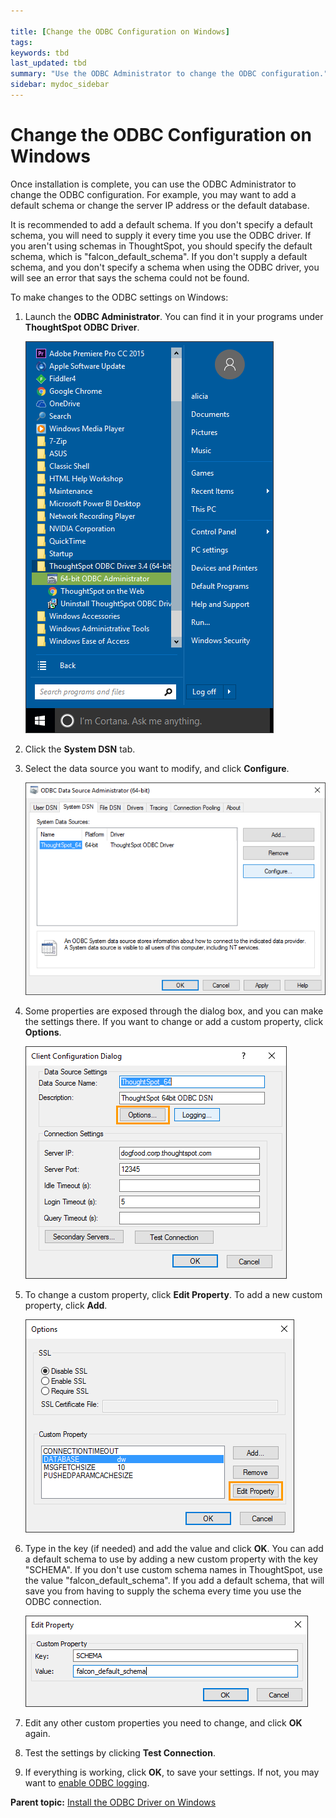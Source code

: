 ```yaml
---

title: [Change the ODBC Configuration on Windows]
tags: 
keywords: tbd
last_updated: tbd
summary: "Use the ODBC Administrator to change the ODBC configuration."
sidebar: mydoc_sidebar
---
```

# Change the ODBC Configuration on Windows

Once installation is complete, you can use the ODBC Administrator to change the ODBC configuration. For example, you may want to add a default schema or change the server IP address or the default database.

It is recommended to add a default schema. If you don't specify a default schema, you will need to supply it every time you use the ODBC driver. If you aren't using schemas in ThoughtSpot, you should specify the default schema, which is "falcon_default_schema". If you don't supply a default schema, and you don't specify a schema when using the ODBC driver, you will see an error that says the schema could not be found.

To make changes to the ODBC settings on Windows:

1.  Launch the **ODBC Administrator**. You can find it in your programs under **ThoughtSpot ODBC Driver**.

     ![](../../shared/conrefs/../../images/odbc_install_8.png "Launch the ODBC Administrator")

2.   Click the **System DSN** tab.
3.   Select the data source you want to modify, and click **Configure**.

     ![](../../images/odbc_logs_1.png "System DSN")

4.   Some properties are exposed through the dialog box, and you can make the settings there. If you want to change or add a custom property, click **Options**.

     ![](../../images/odbc_data_source_options.png "ODBC data source options")

5.   To change a custom property, click **Edit Property**. To add a new custom property, click **Add**.

     ![](../../images/ODBC_options.png "Edit a custom property")

6.   Type in the key (if needed) and add the value and click **OK**. You can add a default schema to use by adding a new custom property with the key "SCHEMA". If you don't use custom schema names in ThoughtSpot, use the value "falcon_default_schema". If you add a default schema, that will save you from having to supply the schema every time you use the ODBC connection.

     ![](../../images/ODBC_add_schema.png "Edit a custom property")

7.   Edit any other custom properties you need to change, and click **OK** again.
8.   Test the settings by clicking **Test Connection**.
9.   If everything is working, click **OK**, to save your settings. If not, you may want to [enable ODBC logging](../troubleshooting/troubleshooting_ODBC.html#).

**Parent topic:** [Install the ODBC Driver on Windows](../../data_integration/clients/install_odbc_windows.html)

